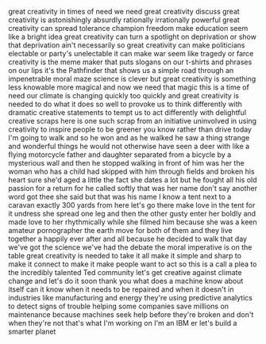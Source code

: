 
great creativity in times of need we
need great creativity discuss great
creativity is astonishingly absurdly
rationally irrationally powerful great
creativity can spread tolerance champion
freedom make education seem like a
bright idea great creativity can turn a
spotlight on deprivation or show that
deprivation ain&#39;t necessarily so great
creativity can make politicians
electable or party&#39;s unelectable it can
make war seem like tragedy or farce
creativity is the meme maker that puts
slogans on our t-shirts and phrases on
our lips
it&#39;s the Pathfinder that shows us a
simple road through an impenetrable
moral maze science is clever but great
creativity is something less knowable
more magical and now we need that magic
this is a time of need our climate is
changing quickly too quickly and great
creativity is needed to do what it does
so well to provoke us to think
differently with dramatic creative
statements to tempt us to act
differently with delightful creative
scraps here is one such scrap from an
initiative uninvolved in using
creativity to inspire people to be
greener you know rather than drive today
I&#39;m going to walk and so he won and as
he walked he saw a thing
strange and wonderful things he would
not otherwise have seen a deer with
like a flying motorcycle father and
daughter separated from a bicycle by a
mysterious wall and then he stopped
walking in front of him was her the
woman who has a child had skipped with
him through fields and broken his heart
sure she&#39;d aged a little the fact she
dates a lot but he fought all his old
passion for a return for he called
softly that was her name don&#39;t say
another word got thee she said but that
was his name I know a tent next to a
caravan exactly 300 yards from here
let&#39;s go there make love in the tent for
it undress she spread one leg and then
the other gusty enter her boldly and
made love to her rhythmically while she
filmed him because she was a keen
amateur pornographer the earth move for
both of them and they live together a
happily ever after and all because he
decided to walk that day
we&#39;ve got the science we&#39;ve had the
debate the moral imperative is on the
table great creativity is needed to take
it all make it simple and sharp to make
it connect to make it make people want
to act so this is a call a plea to the
incredibly talented Ted community let&#39;s
get creative against climate change and
let&#39;s do it soon thank you what does a
machine know about itself can it know
when it needs to be repaired and when it
doesn&#39;t in industries like manufacturing
and energy they&#39;re using predictive
analytics to detect signs of trouble
helping some companies save millions on
maintenance because machines seek help
before they&#39;re broken and don&#39;t when
they&#39;re not that&#39;s what I&#39;m working on
I&#39;m an IBM er let&#39;s build a smarter
planet
